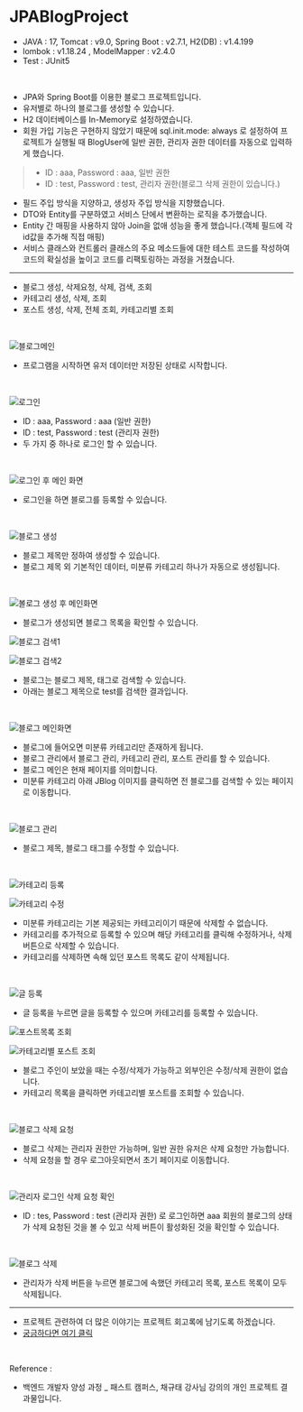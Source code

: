 # JPABlogProject

- JAVA : 17, Tomcat : v9.0, Spring Boot : v2.7.1, H2(DB) : v1.4.199 
- lombok : v1.18.24 , ModelMapper : v2.4.0
- Test : JUnit5

<br>

- JPA와 Spring Boot를 이용한 블로그 프로젝트입니다.
- 유저별로 하나의 블로그를 생성할 수 있습니다. 
- H2 데이터베이스를 In-Memory로 설정하였습니다. 
- 회원 가입 기능은 구현하지 않았기 때문에 sql.init.mode: always 로 설정하여 프로젝트가 실행될 때 BlogUser에 일반 권한, 관리자 권한 데이터를 자동으로 입력하게 했습니다. 
> - ID : aaa, Password : aaa, 일반 권한
> - ID : test, Password : test, 관리자 권한(블로그 삭제 권한이 있습니다.) 
- 필드 주입 방식을 지양하고, 생성자 주입 방식을 지향했습니다.
- DTO와 Entity를 구분하였고 서비스 단에서 변환하는 로직을 추가했습니다.
- Entity 간 매핑을 사용하지 않아 Join을 없애 성능을 좋게 했습니다.(객체 필드에 각 id값을 추가해 직접 매핑)
- 서비스 클래스와 컨트롤러 클래스의 주요 메소드들에 대한 테스트 코드를 작성하여 코드의 확실성을 높이고 코드를 리팩토링하는 과정을 거쳤습니다.

<hr>

- 블로그 생성, 삭제요청, 삭제, 검색, 조회
- 카테고리 생성, 삭제, 조회
- 포스트 생성, 삭제, 전체 조회, 카테고리별 조회

<br>

![블로그메인](https://user-images.githubusercontent.com/88040158/185576658-888f2145-e3e2-4a26-a089-2ca321c43639.png)

- 프로그램을 시작하면 유저 데이터만 저장된 상태로 시작합니다.

<br>

![로그인](https://user-images.githubusercontent.com/88040158/185576639-9c4ae5d7-bd33-4fb5-bd51-4b638b643d50.png)

- ID : aaa, Password : aaa (일반 권한)
- ID : test, Password : test (관리자 권한)
- 두 가지 중 하나로 로그인 할 수 있습니다. 

<br>

![로그인 후 메인 화면](https://user-images.githubusercontent.com/88040158/185576638-a2f10fd7-6dd8-43ba-b53b-3a5bfa22a60a.png)

- 로그인을 하면 블로그를 등록할 수 있습니다.

<br>

![블로그 생성](https://user-images.githubusercontent.com/88040158/185576656-b121f004-f4d4-48e7-ae1b-5b508e1ce4fd.png)

- 블로그 제목만 정하여 생성할 수 있습니다.
- 블로그 제목 외 기본적인 데이터, 미분류 카테고리 하나가 자동으로 생성됩니다.

<br>

![볼로그 생성 후 메인화면](https://user-images.githubusercontent.com/88040158/185576640-56536f9b-3fdc-438d-9b9b-d060a4b39461.png)

- 블로그가 생성되면 블로그 목록을 확인할 수 있습니다.

![블로그 검색1](https://user-images.githubusercontent.com/88040158/185582740-a3d48b76-2a19-4ec6-8cf2-bed1ccc3e5bf.png)


![블로그 검색2](https://user-images.githubusercontent.com/88040158/185582743-6eee3dd9-37ce-4cde-9c8c-ecd27571d7fb.png)

- 블로그는 블로그 제목, 태그로 검색할 수 있습니다.
- 아래는 블로그 제목으로 test를 검색한 결과입니다. 

<br>

![블로그 메인화면](https://user-images.githubusercontent.com/88040158/185576650-5a96a8b5-ea04-48cb-9a83-5ed49f30f16a.png)

- 블로그에 들어오면 미분류 카테고리만 존재하게 됩니다.
- 블로그 관리에서 블로그 관리, 카테고리 관리, 포스트 관리를 할 수 있습니다.
- 블로그 메인은 현재 페이지를 의미합니다.  
- 미분류 카테고리 아래 JBlog 이미지를 클릭하면 전 블로그를 검색할 수 있는 페이지로 이동합니다.

<br>

![블로그 관리](https://user-images.githubusercontent.com/88040158/185576645-96dca918-9237-4206-ba9c-2369671f49d7.png)

- 블로그 제목, 블로그 태그를 수정할 수 있습니다.

<br>

![카테고리 등록](https://user-images.githubusercontent.com/88040158/185576621-6f8dc33e-37b7-4f3e-a9ea-8b4089f15a39.png)


![카테고리 수정](https://user-images.githubusercontent.com/88040158/185576626-e0347234-cfe0-498c-b33f-ae880bb391ec.png)

- 미분류 카테고리는 기본 제공되는 카테고리이기 때문에 삭제할 수 없습니다.
- 카테고리를 추가적으로 등록할 수 있으며 해당 카테고리를 클릭해 수정하거나, 삭제 버튼으로 삭제할 수 있습니다. 
- 카테고리를 삭제하면 속해 있던 포스트 목록도 같이 삭제됩니다. 

<br>

![글 등록](https://user-images.githubusercontent.com/88040158/185576635-a063d234-5907-4b2a-9512-124923d539cd.png)

- 글 등록을 누르면 글을 등록할 수 있으며 카테고리를 등록할 수 있습니다.

![포스트목록 조회](https://user-images.githubusercontent.com/88040158/185582728-edb1e579-c09d-4393-a870-d457a276a90e.png)


![카테고리별 포스트 조회](https://user-images.githubusercontent.com/88040158/185582745-6e026ab7-e675-46cf-929b-fdb2270dde16.png)

- 블로그 주인이 보았을 때는 수정/삭제가 가능하고 외부인은 수정/삭제 권한이 없습니다.
- 카테고리 목록을 클릭하면 카테고리별 포스트를 조회할 수 있습니다. 

<br>

![블로그 삭제 요청](https://user-images.githubusercontent.com/88040158/185576652-c6dc715d-8078-470c-8002-cb4ea7625aa6.png)

- 블로그 삭제는 관리자 권한만 가능하며, 일반 권한 유저은 삭제 요청만 가능합니다. 
- 삭제 요청을 할 경우 로그아웃되면서 초기 페이지로 이동합니다.

<br>

![관리자 로그인 삭제 요청 확인](https://user-images.githubusercontent.com/88040158/185576633-92829999-3197-433e-bb2c-6bbf4f79b45e.png)

- ID : tes, Password : test (관리자 권한) 로 로그인하면 aaa 회원의 블로그의 상태가 삭제 요청된 것을 볼 수 있고 삭제 버튼이 활성화된 것을 확인할 수 있습니다.

<br>

![블로그 삭제](https://user-images.githubusercontent.com/88040158/185576654-36d105b1-2dde-4987-9572-2421da962026.png)

- 관리자가 삭제 버튼을 누르면 블로그에 속했던 카테고리 목록, 포스트 목록이 모두 삭제됩니다.

<hr>

- 프로젝트 관련하여 더 많은 이야기는 프로젝트 회고록에 남기도록 하겠습니다.
- [궁금하다면 여기 클릭]()

<br>

Reference :

- 백엔드 개발자 양성 과정 _ 패스트 캠퍼스, 채규태 강사님 강의의 개인 프로젝트 결과물입니다.
